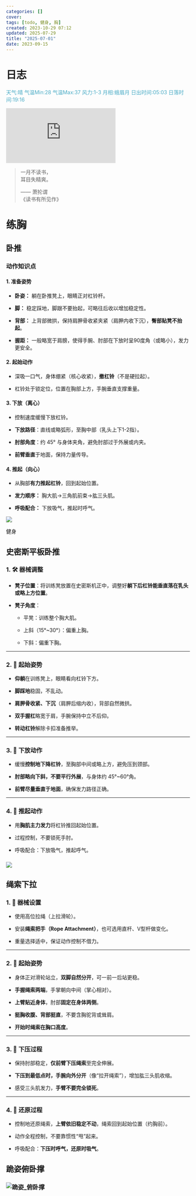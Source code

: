 ```yaml
---
categories: []
cover: 
tags: [todo, 健身, 胸]
created: 2023-10-29 07:12
updated: 2025-07-29
title: "2025-07-01"
date: 2023-09-15
---
```

# 日志


<font color="#4bacc6">天气:晴  气温Min:28  气温Max:37  风力:1-3  月相:蛾眉月  日出时间:05:03  日落时间:19:16</font>

![Bing 每次随机图](https://bing.img.run/rand.php)

> 一月不读书，  
> 耳目失精爽。  
> 
> —— 萧抡谓  
> 《读书有所见作》

# 练胸
##  卧推
### 动作知识点
#### 1. **准备姿势**

- **卧姿：** 躺在卧推凳上，眼睛正对杠铃杆。
    
- **脚：** 稳定踩地，脚跟不要抬起，可略往后收以增加稳定性。
    
- **背部：** 上背部微拱，保持肩胛骨收紧夹紧（肩胛内收下沉），**臀部贴凳不抬起**。
    
- **握距：** 一般略宽于肩膀，使得手腕、肘部在下放时呈90度角（或略小），发力更安全。
    

#### 2. **起始动作**

- 深吸一口气，身体绷紧（核心收紧），**撤杠铃**（不是硬拉起）。
    
- 杠铃处于锁定位，位置在胸部上方，手腕垂直支撑重量。
    

#### 3. **下放（离心）**

- 控制速度缓慢下放杠铃。
    
- **下放路径**：直线或略弧形，至胸中部（乳头上下1-2指）。
    
- **肘部角度**：约 45° 与身体夹角，避免肘部过于外展或内夹。
    
- **前臂垂直**于地面，保持力量传导。
    

#### 4. **推起（向心）**

- 从胸部**有力推起杠铃**，回到起始位置。
    
- **发力顺序：** 胸大肌→三角肌前束→肱三头肌。
    
- **呼吸配合：** 下放吸气，推起时呼气。


![]( https://www.bilibili.com/video/BV1kx4y1U714/?spm_id_from=333.337.search-card.all.click&vd_source=0dad7cc197432b758e30a932d87b30cf )



健身


##   史密斯平板卧推
### 1. 🛠 **器械调整**

- **凳子位置**：将训练凳放置在史密斯机正中，调整好**躺下后杠铃能垂直落在乳头或略上方位置**。
    
- **凳子角度**：
    
    - 平凳：训练整个胸大肌。
        
    - 上斜（15°~30°）：偏重上胸。
        
    - 下斜：偏重下胸。
        

---

### 2. 📌 **起始姿势**

- **仰躺**在训练凳上，眼睛看向杠铃下方。
    
- **脚踩地**稳固，不乱动。
    
- **肩胛骨收紧、下沉**（肩胛后缩内收），背部自然微拱。
    
- **双手握杠**略宽于肩，手腕保持中立不后仰。
    
- **转动杠铃**解除卡扣准备推举。
    

---

### 3. 🔽 **下放动作**

- 缓慢**控制地下降杠铃**，至胸部中间或略上方，避免压到颈部。
    
- **肘部略向下斜，不要平行外展**，与身体约 45°~60°角。
    
- **前臂尽量垂直于地面**，确保发力路径正确。
    

---

### 4. 🔼 **推起动作**

- 用**胸肌主力发力**将杠铃推回起始位置。
    
- 过程控制，不要锁死手肘。
    
- 呼吸配合：下放吸气，推起呼气。

### ![]( https://www.bilibili.com/video/BV1GE421A7xi/?spm_id_from=333.337.search-card.all.click&vd_source=0dad7cc197432b758e30a932d87b30cf )


##  绳索下拉

### 1. 🔧 **器械设置**

- 使用高位拉绳（上拉滑轮）。
    
- 安装**绳索把手（Rope Attachment）**，也可选用直杆、V型杆做变化。
    
- 重量选择适中，保证动作控制不借力。
    

---

### 2. 🏁 **起始姿势**

- 身体正对滑轮站立，**双脚自然分开**，可一前一后站更稳。
    
- **手握绳索两端**，手掌朝向中间（掌心相对）。
    
- **上臂贴近身体**，肘部**固定在身体两侧**。
    
- **挺胸收腹、背部挺直**，不要含胸驼背或耸肩。
    
- **开始时绳索在胸口高度**。
    

---

### 3. 🔽 **下压过程**

- 保持肘部稳定，**仅前臂下压绳索**至完全伸展。
    
- **下压到最低点时，手腕向外分开**（像“拉开绳索”），增加肱三头肌收缩。
    
- 感受三头肌发力，**手臂不要完全锁死**。
    

---

### 4. 🔼 **还原过程**

- 控制地还原绳索，**上臂依旧稳定不动**，绳索回到起始位置（约胸前）。
    
- 动作全程控制，不要靠惯性“甩”起来。
    
- 呼吸配合：**下压时呼气，还原时吸气**。

##  跪姿俯卧撑

### ![跪姿_俯卧撑](https://www.bilibili.com/video/BV1pN4y157rD/)
